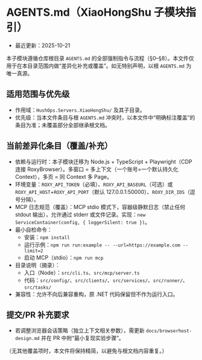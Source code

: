 # AGENTS.md（XiaoHongShu 子模块指引）

- 最近更新：2025-10-21

本子模块遵循仓库根目录 `AGENTS.md` 的全部强制指令与流程（§0–§8）。本文件仅用于在本目录范围内做“差异化补充或覆盖”。如无特别声明，以根 `AGENTS.md` 为唯一真源。

## 适用范围与优先级
- 作用域：`HushOps.Servers.XiaoHongShu/` 及其子目录。
- 优先级：当本文件条目与根 `AGENTS.md` 冲突时，以本文件中“明确标注覆盖”的条目为准；未覆盖部分全部继承根文档。

## 当前差异化条目（覆盖/补充）
- 依赖与运行时：本子模块迁移为 Node.js + TypeScript + Playwright（CDP 连接 RoxyBrowser）。多窗口 = 多上下文（一个账号=一个默认持久化 Context），多页 = 同 Context 多 Page。
- 环境变量：`ROXY_API_TOKEN`（必填）、`ROXY_API_BASEURL`（可选）或 `ROXY_API_HOST`+`ROXY_API_PORT`（默认 127.0.0.1:50000）、`ROXY_DIR_IDS`（逗号分隔）。
- MCP 日志规范（覆盖）：MCP stdio 模式下，容器级静默日志（禁止任何 stdout 输出），允许通过 stderr 或文件记录。实现：`new ServiceContainer(config, { loggerSilent: true })`。
- 最小自检命令：
  - 安装：`npm install`
  - 运行示例：`npm run run:example -- --url=https://example.com --limit=2`
  - 启动 MCP（stdio）：`npm run mcp`
- 目录说明（摘录）：
  - 入口（Node）：`src/cli.ts`、`src/mcp/server.ts`
  - 代码：`src/config/`、`src/clients/`、`src/services/`、`src/runner/`、`src/tasks/`
- 兼容性：允许不向后兼容重构，原 .NET 代码保留但不作为运行入口。

## 提交/PR 补充要求
- 若调整浏览器会话策略（独立上下文相关参数），需更新 `docs/browserhost-design.md` 并在 PR 中附“最小复现实验步骤”。

（无其他覆盖项时，本文件将保持精简，以避免与根文档内容重复。）
